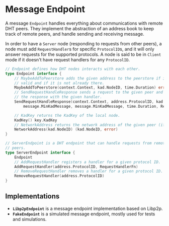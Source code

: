 # Message Endpoint

A message `Endpoint` handles everything about communications with remote DHT peers. They implement the abstraction of an address book to keep track of remote peers, and handle sending and receiving message.

In order to have a `Server` node (responding to requests from other peers), a node must add `RequestHandler`s for specific `ProtocolID`s, and it will only answer requests for the supported protocols. A node is said to be in `Client` mode if it doesn't have request handlers for any `ProtocolID`.

```go
// Endpoint defines how DHT nodes interacts with each other.
type Endpoint interface {
	// MaybeAddToPeerstore adds the given address to the peerstore if it is
	// valid and if it is not already there.
	MaybeAddToPeerstore(context.Context, kad.NodeID, time.Duration) error
	// SendRequestHandleResponse sends a request to the given peer and handles
	// the response with the given handler.
	SendRequestHandleResponse(context.Context, address.ProtocolID, kad.NodeID,
		message.MinKadMessage, message.MinKadMessage, time.Duration, ResponseHandlerFn)

	// KadKey returns the KadKey of the local node.
	KadKey() key.KadKey
	// NetworkAddress returns the network address of the given peer (if known).
	NetworkAddress(kad.NodeID) (kad.NodeID, error)
}

// ServerEndpoint is a DHT endpoint that can handle requests from remote
// peers.
type ServerEndpoint interface {
	Endpoint
	// AddRequestHandler registers a handler for a given protocol ID.
	AddRequestHandler(address.ProtocolID, RequestHandlerFn)
	// RemoveRequestHandler removes a handler for a given protocol ID.
	RemoveRequestHandler(address.ProtocolID)
}
```

## Implementations

- **`Libp2pEndpoint`** is a message endpoint implementation based on Libp2p.
- **`FakeEndpoint`** is a simulated message endpoint, mostly used for tests and simulations.